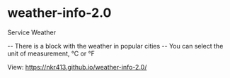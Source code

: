 # weather-info-2.0
Service Weather

-- There is a block with the weather in popular cities
-- You can select the unit of measurement, °C or °F

View: https://nkr413.github.io/weather-info-2.0/
